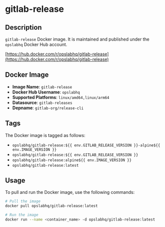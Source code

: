 # gitlab-release

## Description

`gitlab-release` Docker image. It is maintained and published under the `opslabhq` Docker Hub account.

[https://hub.docker.com/r/opslabhq/gitlab-release](https://hub.docker.com/r/opslabhq/gitlab-release)

## Docker Image

- **Image Name**: `gitlab-release`
- **Docker Hub Username**: `opslabhq`
- **Supported Platforms**: `linux/amd64,linux/arm64`
- **Datasource**: `gitlab-releases`
- **Depname**: `gitlab-org/release-cli`

## Tags

The Docker image is tagged as follows:

- `opslabhq/gitlab-release:${{ env.GITLAB_RELEASE_VERSION }}-alpine${{ env.IMAGE_VERSION }}`
- `opslabhq/gitlab-release:${{ env.GITLAB_RELEASE_VERSION }}`
- `opslabhq/gitlab-release:alpine${{ env.IMAGE_VERSION }}`
- `opslabhq/gitlab-release:latest`

## Usage

To pull and run the Docker image, use the following commands:

```bash
# Pull the image
docker pull opslabhq/gitlab-release:latest

# Run the image
docker run --name <container_name> -d opslabhq/gitlab-release:latest
```
